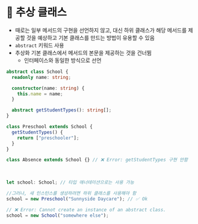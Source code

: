 # 📖 추상 클래스

- 때로는 일부 메서드의 구현을 선언하지 않고, 대신 하위 클래스가 해당 메서드를 제공할 것을 예상하고 기본 클래스를 만드는 방법이 유용할 수 있음
- `abstract` 키워드 사용
- 추상화 기본 클래스에서 메서드의 본문을 제공하는 것을 건너뜀
  - 인터페이스와 동일한 방식으로 선언

```ts
abstract class School {
  readonly name: string;

  constructor(name: string) {
    this.name = name;
  }

  abstract getStudentTypes(): string[];
}

class Preschool extends School {
  getStudentTypes() {
    return ["preschooler"];
  }
}

class Absence extends School {} // ❌ Error: getStudentTypes 구현 안함
```

<br />

```ts
let school: School; // 타입 애너테이션으로는 사용 가능

//그러나, 새 인스턴스를 생성하려면 하위 클래스를 사용해야 함
school = new Preschool("Sunnyside Daycare"); // ✅ Ok

// ❌ Error: Cannot create an instance of an abstract class.
school = new School("somewhere else"); 
```
